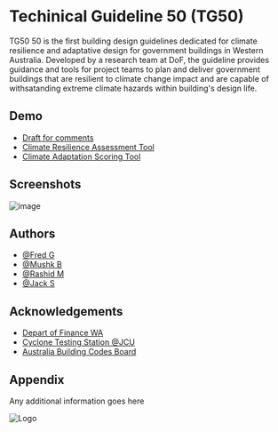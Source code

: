 
# Techinical Guideline 50 (TG50)

TG50 50 is the first building design guidelines dedicated for climate resilience and adaptative design for government buildings in Western Australia. Developed by a research team at DoF, the guideline provides guidance and tools for project teams to plan and deliver government buildings that are resilient to climate change impact and are capable of withsatanding extreme climate hazards within building's design life.


## Demo

 - [Draft for comments](https://buildingadapt.github.io/Draft%202%20TG050_040625.pdf) 
 - [Climate Resilience Assessment Tool](https://buildingadapt.github.io/TG50/screeningv1.xlsx)
 - [Climate Adaptation Scoring Tool](https://www.wa.gov.au/organisation/department-of-finance)

 




## Screenshots

![image](https://github.com/user-attachments/assets/3cb8a1c3-26d7-425f-b1e6-d23647ac78ad)

## Authors

- [@Fred G](https://www.github.com/gbuilding)
- [@Mushk B](https://www.github.com/gbuilding)
- [@Rashid M](https://www.github.com/gbuilding)
- [@Jack S](https://www.github.com/gbuilding)

## Acknowledgements

 - [Depart of Finance WA](https://www.wa.gov.au/organisation/department-of-finance)
 - [Cyclone Testing Station @JCU](https://www.jcu.edu.au/cyclone-testing-station)
 - [Australia Building Codes Board](https://www.abcb.gov.au/)


## Appendix

Any additional information goes here

![Logo](https://dev-to-uploads.s3.amazonaws.com/uploads/articles/th5xamgrr6se0x5ro4g6.png)

